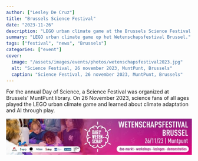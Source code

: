 ```yaml
---
author: ["Lesley De Cruz"]
title: "Brussels Science Festival"
date: "2023-11-26"
description: "LEGO urban climate game at the Brussels Science Festival."
summary: "LEGO urban climate game op het Wetenschapsfestival Brussel."
tags: ["festival", "news", "Brussels"]
categories: ["event"]
cover:
  image: "/assets/images/events/photos/wetenschapsfestival2023.jpg"
  alt: "Science Festival, 26 november 2023, MuntPunt, Brussels"
  caption: "Science Festival, 26 november 2023, MuntPunt, Brussels"
---
```


For the annual Day of Science, a Science Festival was organized at Brussels' MuntPunt library. On 26 November 2023, science fans of all ages played the LEGO urban climate game and learned about climate adaptation and AI through play.

![Banner science festival](/assets/images/events/logo-wetenschapsfestival.jpg)
